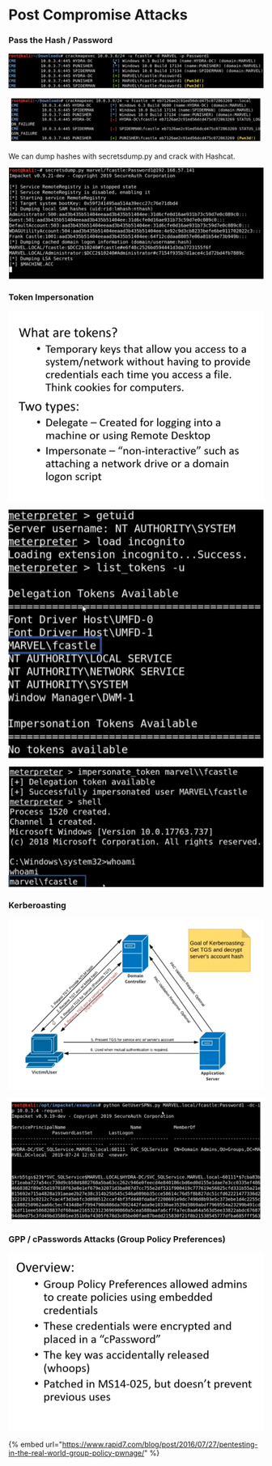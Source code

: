 # Post Compromise Attacks

### Pass the Hash / Password <a id="lecture_heading"></a>

![](../.gitbook/assets/image%20%2836%29.png)

![Pass the Hash](../.gitbook/assets/image%20%2833%29.png)

We can dump hashes with secretsdump.py and crack with Hashcat.

![](../.gitbook/assets/image%20%2830%29.png)

### Token Impersonation <a id="lecture_heading"></a>

![](../.gitbook/assets/image%20%2831%29.png)

![](../.gitbook/assets/image%20%2835%29.png)

![](../.gitbook/assets/image%20%2837%29.png)

### Kerberoasting <a id="lecture_heading"></a>

![](../.gitbook/assets/image%20%2834%29.png)

![](../.gitbook/assets/image%20%2832%29.png)

### GPP / cPasswords Attacks \(Group Policy Preferences\)

![](../.gitbook/assets/image%20%2838%29.png)

{% embed url="https://www.rapid7.com/blog/post/2016/07/27/pentesting-in-the-real-world-group-policy-pwnage/" %}



